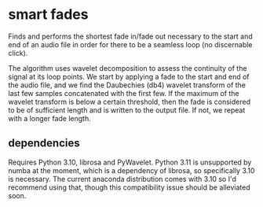 # smart fades

Finds and performs the shortest fade in/fade out necessary to the start and end of an audio file in order for there to be a seamless loop (no discernable click).

The algorithm uses wavelet decomposition to assess the continuity of the signal at its loop points. We start by applying a fade to the start and end of the audio file, and we find the Daubechies (db4) wavelet transform of the last few samples concatenated with the first few. If the maximum of the wavelet transform is below a certain threshold, then the fade is considered to be of sufficient length and is written to the output file. If not, we repeat with a longer fade length.

## dependencies

Requires Python 3.10, librosa and PyWavelet. Python 3.11 is unsupported by numba at the moment, which is a dependency of librosa, so specifically 3.10 is necessary. The current anaconda distribution comes with 3.10 so I'd recommend using that, though this compatibility issue should be alleviated soon.